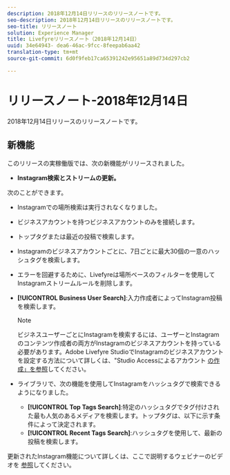 ```yaml
---
description: 2018年12月14日リリースのリリースノートです。
seo-description: 2018年12月14日リリースのリリースノートです。
seo-title: リリースノート
solution: Experience Manager
title: Livefyreリリースノート（2018年12月14日）
uuid: 34e64943- dea6-46ac-9fcc-8feepab6aa42
translation-type: tm+mt
source-git-commit: 6d0f9feb17ca65391242e95651a89d734d297cb2

---
```



# リリースノート-2018年12月14日

2018年12月14日リリースのリリースノートです。

## 新機能

このリリースの実稼働版では、次の新機能がリリースされました。

* **Instagram検索とストリームの更新。**

次のことができます。

* Instagramでの場所検索は実行されなくなりました。
* ビジネスアカウントを持つビジネスアカウントのみを接続します。
* トップタグまたは最近の投稿で検索します。
* Instagramのビジネスアカウントごとに、7日ごとに最大30個の一意のハッシュタグを検索します。

* エラーを回避するために、Livefyreは場所ベースのフィルターを使用してInstagramストリームルールを削除します。
* **[!UICONTROL Business User Search]**:入力作成者によってInstagram投稿を検索します。

   >[!NOTE]
   >
   >ビジネスユーザーごとにInstagramを検索するには、ユーザーとInstagramのコンテンツ作成者の両方がInstagramのビジネスアカウントを持っている必要があります。Adobe Livefyre StudioでInstagramのビジネスアカウントを設定する方法について詳しくは、"Studio Accessによるアカウント [の作成」を参照](/help/using/c-users-creating-accounts-with-studio-access/t-configure-social-accout-instagram/c-about-instagram-accounts.md#c_about_instagram_accounts)してください。

* ライブラリで、次の機能を使用してInstagramをハッシュタグで検索できるようになりました。

   * **[!UICONTROL Top Tags Search]**:特定のハッシュタグでタグ付けされた最も人気のあるメディアを検索します。トップタグは、以下に示す条件によって決定されます。 [](https://developers.facebook.com/docs/instagram-api/reference/hashtag/top-media)
   * **[!UICONTROL Recent Tags Search]**:ハッシュタグを使用して、最新の投稿を検索します。

更新されたInstagram機能について詳しくは、ここで説明するウェビナーのビデオを [参照](https://youtu.be/wRkGc3obaOA)してください。
